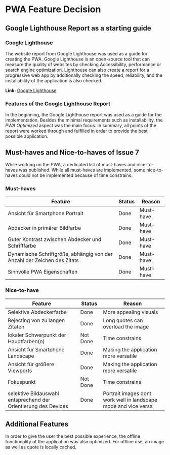 # PWA Feature Decision

## Google Lighthouse Report as a starting guide

### Google Lighthouse
The website report from Google Lighthouse was used as a guide for creating the PWA. 
Google Lighthouse is an open-source tool that can measure the quality of websites by checking
Accessibility, performance or search engine optimization.
Lighthouse can also create a report for a progressive web app by additionally checking the speed, reliability, and the installability of the application is also checked.

**Link:** [Google Lighthouse](https://developers.google.com/web/tools/lighthouse)

### Features of the Google Lighthouse Report

In the beginning, the Google Lighthouse report was used as a guide for the implementation. 
Besides the minimal requirements such as installability, the _PWA Optimized_ aspect was the main focus. 
In summary, all points of the report were worked through and fulfilled in order to provide the best possible application.

## Must-haves and Nice-to-haves of Issue 7

While working on the PWA, a dedicated list of must-haves and nice-to-haves was published. 
While all must-haves are implemented, some nice-to-haves could not be implemented because of time constrains.

### Must-haves

| **Feature**                                                             | **Status** | **Reason** |
|-------------------------------------------------------------------------|------------|------------|
| Ansicht für Smartphone Portrait                                         | Done       | Must-have  |
| Abdecker in primärer Bildfarbe                                          | Done       | Must-have  |
| Guter Kontrast zwischen Abdecker und Schriftfarbe                       | Done       | Must-have  |
| Dynamische Schriftgröße, abhängig von der Anzahl der Zeichen des Zitats | Done       | Must-have  |
| Sinnvolle PWA Eigenschaften                                             | Done       | Must-have  |

### Nice-to-have

| **Feature**                                                     | **Status** | **Reason**                                                       |
|-----------------------------------------------------------------|------------|------------------------------------------------------------------|
| Selektive Abdeckerfarbe                                         | Done       | More appealing visuals                                           |
| Rejecting von zu langen Zitaten                                 | Done       | Long quotes can overload the image                               |
| lokaler Schwerpunkt der Hauptfarben(n)                          | Not Done   | Time constrains                                                  |
| Ansicht für Smartphone Landscape                                | Done       | Making the application more versatile                            |
| Ansicht für größere Viewports                                   | Done       | Making the application more versatile                            |
| Fokuspunkt                                                      | Not Done   | Time constrains                                                  |
| selektive Bildauswahl entsprechend der Orientierung des Devices | Done       | Portrait images dont work well in landscape mode and vice versa  |
 
 
## Additional Features

In order to give the user the best possible experience, the offline functionality of the application was also optimized. 
For offline use, an image as well as quote is locally cached.
